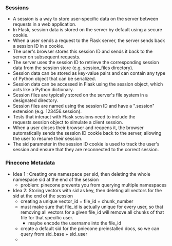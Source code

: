 ### Sessions 
- A session is a way to store user-specific data on the server between requests in a web application.
- In Flask, session data is stored on the server by default using a secure cookie.
- When a user sends a request to the Flask server, the server sends back a session ID in a cookie.
- The user's browser stores this session ID and sends it back to the server on subsequent requests.
- The server uses the session ID to retrieve the corresponding session data from the session store (e.g. session_files directory).
- Session data can be stored as key-value pairs and can contain any type of Python object that can be serialized.
- Session data can be accessed in Flask using the session object, which acts like a Python dictionary.
- Session files are typically stored on the server's file system in a designated directory.
- Session files are named using the session ID and have a ".session" extension (e.g. 123456.session).
- Tests that interact with Flask sessions need to include the requests.session object to simulate a client session.
- When a user closes their browser and reopens it, the browser automatically sends the session ID cookie back to the server, allowing the user to resume their session.
- The sid parameter in the session ID cookie is used to track the user's session and ensure that they are reconnected to the correct session.


### Pinecone Metadata 
- Idea 1 : Creating one namespace per sid, then deleting the whole namespace sid at the end of the session
  - problem: pinecone prevents you from querying multiple namespaces 
- Idea 2: Storing vectors with sid as key, then deleting all vectors for the sid at the end of the session
    - creating a unique vector_id = file_id + chunk_number
    - must make sure that file_id is actually unique for every user, so that removing all vectors for a given file_id will remove all chunks of that file for that specific user. 
      - maybe encode the username into the file_id
    - create a default sid for the pniecone preinstalled docs, so we can query from sid_base + sid_user 
    - 